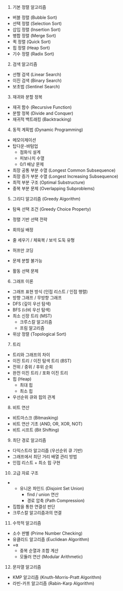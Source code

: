 
1. 기본 정렬 알고리즘
- 버블 정렬 (Bubble Sort)
- 선택 정렬 (Selection Sort)
- 삽입 정렬 (Insertion Sort)
- 병합 정렬 (Merge Sort)
- 퀵 정렬 (Quick Sort)
- 힙 정렬 (Heap Sort)
- 기수 정렬 (Radix Sort)

2. 검색 알고리즘
- 선형 검색 (Linear Search)
- 이진 검색 (Binary Search)
- 보초법 (Sentinel Search)

3. 재귀와 분할 정복
- 재귀 함수 (Recursive Function)
- 분할 정복 (Divide and Conquer)
- 재귀적 백트래킹 (Backtracking)

4. 동적 계획법 (Dynamic Programming)
- 메모이제이션
- 탑다운-바텀업
	- 점화식 설계
	- 피보나치 수열
	- 0/1 배낭 문제
- 최장 공통 부분 수열 (Longest Common Subsequence)
- 최장 증가 부분 수열 (Longest Increasing Subsequence)
- 최적 부분 구조 (Optimal Substructure)
- 중복 부분 문제 (Overlapping Subproblems)

5. 그리디 알고리즘 (Greedy Algorithm)
- 탐욕 선택 조건 (Greedy Choice Property)
- 정렬 기반 선택 전략
- 회의실 배정
- 줄 세우기 / 체육복 / 보석 도둑 유형
- 허프만 코딩

- 문제 분할 불가능
- 활동 선택 문제

6. 그래프 이론
- 그래프 표현 방식 (인접 리스트 / 인접 행렬)
- 방향 그래프 / 무방향 그래프
- DFS (깊이 우선 탐색)
- BFS (너비 우선 탐색)
- 최소 신장 트리 (MST)
    - 크루스칼 알고리즘
    - 프림 알고리즘
- 위상 정렬 (Topological Sort)

7. 트리
- 트리와 그래프의 차이
- 이진 트리 / 이진 탐색 트리 (BST)
- 전위 / 중위 / 후위 순회
- 완전 이진 트리 / 포화 이진 트리
- 힙 (Heap)
    - 최대 힙
    - 최소 힙
- 우선순위 큐와 힙의 관계
 
8. 비트 연산
- 비트마스크 (Bitmasking)
- 비트 연산 기초 (AND, OR, XOR, NOT)
- 비트 시프트 (Bit Shifting)



9. 최단 경로 알고리즘
- 다익스트라 알고리즘 (우선순위 큐 기반)
- 그래프에서 최단 거리 배열 관리 방법
- 인접 리스트 + 최소 힙 구현


10. 고급 자료 구조
- - 유니온 파인드 (Disjoint Set Union)
    - find / union 연산
    - 경로 압축 (Path Compression)
- 집합을 통한 연결성 판단
- 크루스칼 알고리즘과의 연결

11. 수학적 알고리즘
- 소수 판별 (Prime Number Checking)
- 유클리드 알고리즘 (Euclidean Algorithm)
- +⍺
	- 중복 순열과 조합 계산
	- 모듈러 연산 (Modular Arithmetic)


12. 문자열 알고리즘
- KMP 알고리즘 (Knuth-Morris-Pratt Algorithm)
- 라빈-카프 알고리즘 (Rabin-Karp Algorithm)